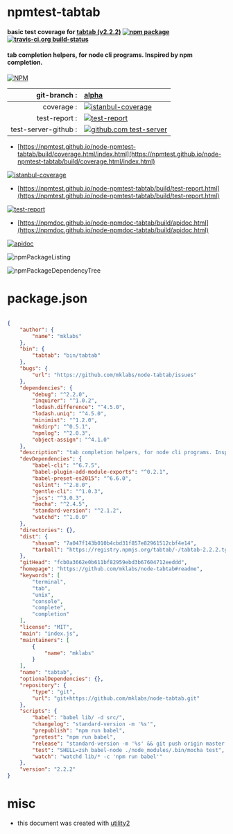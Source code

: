 # npmtest-tabtab

#### basic test coverage for  [tabtab (v2.2.2)](https://github.com/mklabs/node-tabtab#readme)  [![npm package](https://img.shields.io/npm/v/npmtest-tabtab.svg?style=flat-square)](https://www.npmjs.org/package/npmtest-tabtab) [![travis-ci.org build-status](https://api.travis-ci.org/npmtest/node-npmtest-tabtab.svg)](https://travis-ci.org/npmtest/node-npmtest-tabtab)

#### tab completion helpers, for node cli programs. Inspired by npm completion.

[![NPM](https://nodei.co/npm/tabtab.png?downloads=true&downloadRank=true&stars=true)](https://www.npmjs.com/package/tabtab)

| git-branch : | [alpha](https://github.com/npmtest/node-npmtest-tabtab/tree/alpha)|
|--:|:--|
| coverage : | [![istanbul-coverage](https://npmtest.github.io/node-npmtest-tabtab/build/coverage.badge.svg)](https://npmtest.github.io/node-npmtest-tabtab/build/coverage.html/index.html)|
| test-report : | [![test-report](https://npmtest.github.io/node-npmtest-tabtab/build/test-report.badge.svg)](https://npmtest.github.io/node-npmtest-tabtab/build/test-report.html)|
| test-server-github : | [![github.com test-server](https://npmtest.github.io/node-npmtest-tabtab/GitHub-Mark-32px.png)](https://npmtest.github.io/node-npmtest-tabtab/build/app/index.html) | | build-artifacts : | [![build-artifacts](https://npmtest.github.io/node-npmtest-tabtab/glyphicons_144_folder_open.png)](https://github.com/npmtest/node-npmtest-tabtab/tree/gh-pages/build)|

- [https://npmtest.github.io/node-npmtest-tabtab/build/coverage.html/index.html](https://npmtest.github.io/node-npmtest-tabtab/build/coverage.html/index.html)

[![istanbul-coverage](https://npmtest.github.io/node-npmtest-tabtab/build/screenCapture.buildCi.browser.%252Ftmp%252Fbuild%252Fcoverage.lib.html.png)](https://npmtest.github.io/node-npmtest-tabtab/build/coverage.html/index.html)

- [https://npmtest.github.io/node-npmtest-tabtab/build/test-report.html](https://npmtest.github.io/node-npmtest-tabtab/build/test-report.html)

[![test-report](https://npmtest.github.io/node-npmtest-tabtab/build/screenCapture.buildCi.browser.%252Ftmp%252Fbuild%252Ftest-report.html.png)](https://npmtest.github.io/node-npmtest-tabtab/build/test-report.html)

- [https://npmdoc.github.io/node-npmdoc-tabtab/build/apidoc.html](https://npmdoc.github.io/node-npmdoc-tabtab/build/apidoc.html)

[![apidoc](https://npmdoc.github.io/node-npmdoc-tabtab/build/screenCapture.buildCi.browser.%252Ftmp%252Fbuild%252Fapidoc.html.png)](https://npmdoc.github.io/node-npmdoc-tabtab/build/apidoc.html)

![npmPackageListing](https://npmtest.github.io/node-npmtest-tabtab/build/screenCapture.npmPackageListing.svg)

![npmPackageDependencyTree](https://npmtest.github.io/node-npmtest-tabtab/build/screenCapture.npmPackageDependencyTree.svg)



# package.json

```json

{
    "author": {
        "name": "mklabs"
    },
    "bin": {
        "tabtab": "bin/tabtab"
    },
    "bugs": {
        "url": "https://github.com/mklabs/node-tabtab/issues"
    },
    "dependencies": {
        "debug": "^2.2.0",
        "inquirer": "^1.0.2",
        "lodash.difference": "^4.5.0",
        "lodash.uniq": "^4.5.0",
        "minimist": "^1.2.0",
        "mkdirp": "^0.5.1",
        "npmlog": "^2.0.3",
        "object-assign": "^4.1.0"
    },
    "description": "tab completion helpers, for node cli programs. Inspired by npm completion.",
    "devDependencies": {
        "babel-cli": "^6.7.5",
        "babel-plugin-add-module-exports": "^0.2.1",
        "babel-preset-es2015": "^6.6.0",
        "eslint": "^2.8.0",
        "gentle-cli": "^1.0.3",
        "jscs": "^3.0.3",
        "mocha": "^2.4.5",
        "standard-version": "^2.1.2",
        "watchd": "^1.0.0"
    },
    "directories": {},
    "dist": {
        "shasum": "7a047f143b010b4cbd31f857e82961512cbf4e14",
        "tarball": "https://registry.npmjs.org/tabtab/-/tabtab-2.2.2.tgz"
    },
    "gitHead": "fcb0a3662e0b611bf82959ebd3b67604712eeddd",
    "homepage": "https://github.com/mklabs/node-tabtab#readme",
    "keywords": [
        "terminal",
        "tab",
        "unix",
        "console",
        "complete",
        "completion"
    ],
    "license": "MIT",
    "main": "index.js",
    "maintainers": [
        {
            "name": "mklabs"
        }
    ],
    "name": "tabtab",
    "optionalDependencies": {},
    "repository": {
        "type": "git",
        "url": "git+https://github.com/mklabs/node-tabtab.git"
    },
    "scripts": {
        "babel": "babel lib/ -d src/",
        "changelog": "standard-version -m '%s'",
        "prepublish": "npm run babel",
        "pretest": "npm run babel",
        "release": "standard-version -m '%s' && git push origin master --tags && npm publish",
        "test": "SHELL=zsh babel-node ./node_modules/.bin/mocha test",
        "watch": "watchd lib/* -c 'npm run babel'"
    },
    "version": "2.2.2"
}
```



# misc
- this document was created with [utility2](https://github.com/kaizhu256/node-utility2)
